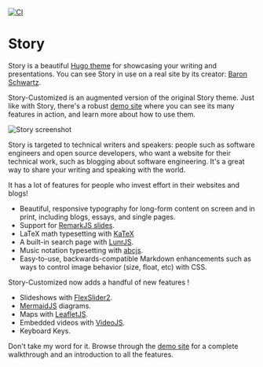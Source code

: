 [![CI](https://github.com/tchinchow/story-customized/actions/workflows/main.yml/badge.svg)](https://github.com/tchinchow/story-customized/actions/workflows/main.yml)

# Story

Story is a beautiful [Hugo theme](https://gohugo.io) for showcasing your writing
and presentations. You can see Story in use on a real site by its creator:
[Baron Schwartz](https://www.xaprb.com/).

Story-Customized is an augmented version of the original Story theme. Just like
with Story, there's a robust [demo site](https://story-customized.tchinchow.net/)
where you can see its many features in action, and learn more about how to use them.

![Story screenshot](https://raw.githubusercontent.com/tchinchow/story-customized/master/images/screenshot.png)

Story is targeted to technical writers and
speakers: people such as software engineers and open source developers, who want a
website for their technical work, such as blogging about software
engineering. It's a great way to share your writing and speaking with the world.

It has a lot of features for people who invest effort in their websites and blogs!

- Beautiful, responsive typography for long-form content on screen and in print, including blogs, essays, and single pages.
- Support for [RemarkJS slides](https://remarkjs.com/).
- LaTeX math typesetting with [KaTeX](https://github.com/Khan/KaTeX)
- A built-in search page with [LunrJS](https://github.com/olivernn/lunr.js).
- Music notation typesetting with [abcjs](https://abcjs.net/).
- Easy-to-use, backwards-compatible Markdown enhancements such as ways to control image behavior (size, float, etc) with CSS.

Story-Customized now adds a handful of new features !

- Slideshows with [FlexSlider2](http://flexslider.woothemes.com/).
- [MermaidJS](https://mermaid-js.github.io/mermaid/#/) diagrams.
- Maps with [LeafletJS](https://leafletjs.com/).
- Embedded videos with [VideoJS](https://videojs.com/).
- Keyboard Keys.

Don't take my word for it. Browse through the [demo site](https://story-customized.tchinchow.net/)
for a complete walkthrough and an introduction to all the features.
